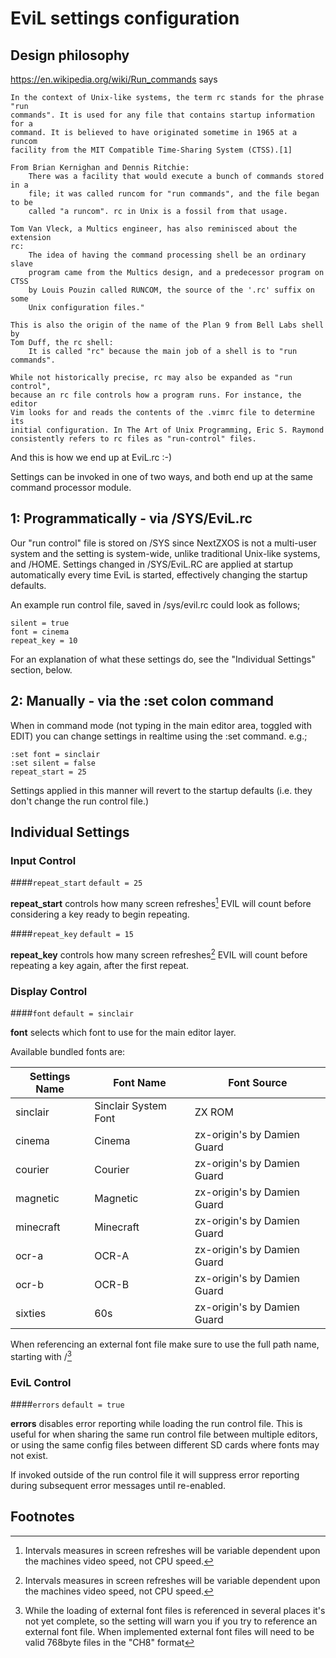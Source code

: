 EviL settings configuration
=

Design philosophy
-
https://en.wikipedia.org/wiki/Run_commands says
    
    In the context of Unix-like systems, the term rc stands for the phrase "run 
    commands". It is used for any file that contains startup information for a 
    command. It is believed to have originated sometime in 1965 at a runcom 
    facility from the MIT Compatible Time-Sharing System (CTSS).[1]
    
    From Brian Kernighan and Dennis Ritchie:
        There was a facility that would execute a bunch of commands stored in a
        file; it was called runcom for "run commands", and the file began to be
        called "a runcom". rc in Unix is a fossil from that usage.
    
    Tom Van Vleck, a Multics engineer, has also reminisced about the extension
    rc:
        The idea of having the command processing shell be an ordinary slave
        program came from the Multics design, and a predecessor program on CTSS
        by Louis Pouzin called RUNCOM, the source of the '.rc' suffix on some
        Unix configuration files."
    
    This is also the origin of the name of the Plan 9 from Bell Labs shell by
    Tom Duff, the rc shell:
        It is called "rc" because the main job of a shell is to "run commands".
    
    While not historically precise, rc may also be expanded as "run control",
    because an rc file controls how a program runs. For instance, the editor
    Vim looks for and reads the contents of the .vimrc file to determine its
    initial configuration. In The Art of Unix Programming, Eric S. Raymond
    consistently refers to rc files as "run-control" files.

And this is how we end up at EviL.rc :-)

Settings can be invoked in one of two ways, and both end up at the same command processor module.

1: Programmatically - via /SYS/EviL.rc
-
Our "run control" file is stored on /SYS since NextZXOS is not a multi-user system and the setting is system-wide, unlike traditional Unix-like systems, and /HOME.
Settings changed in /SYS/EviL.RC are applied at startup automatically every time EviL is started, effectively changing the startup defaults.

An example run control file, saved in /sys/evil.rc could look as follows;

    silent = true
    font = cinema
    repeat_key = 10

For an explanation of what these settings do, see the "Individual Settings" section, below.

2: Manually - via the :set colon command
-
When in command mode (not typing in the main editor area, toggled with EDIT) you can change settings in realtime using the :set command. e.g.;

    :set font = sinclair
    :set silent = false
    repeat_start = 25
    
Settings applied in this manner will revert to the startup defaults (i.e. they don't change the run control file.)

Individual Settings
-

### Input Control ###
####```repeat_start```
 ```default = 25```

**repeat_start** controls how many screen refreshes[^1] EVIL will count before considering a key ready to begin repeating.

####```repeat_key``` 
 ```default = 15```

**repeat_key** controls how many screen refreshes[^1] EVIL will count before repeating a key again, after the first repeat.
### Display Control ###
####```font```
 ```default = sinclair```
 
**font** selects which font to use for the main editor layer. 

Available bundled fonts are:
 
 | Settings Name 	| Font Name            	| Font Source                 	|
 |---------------   |----------------------	|-----------------------------	|
 | sinclair      	| Sinclair System Font 	| ZX ROM                      	|
 | cinema        	| Cinema               	| zx-origin's by Damien Guard 	|
 | courier        	| Courier             	| zx-origin's by Damien Guard 	|
 | magnetic        	| Magnetic             	| zx-origin's by Damien Guard 	|
 | minecraft       	| Minecraft            	| zx-origin's by Damien Guard 	|
 | ocr-a        	| OCR-A               	| zx-origin's by Damien Guard 	|
 | ocr-b        	| OCR-B               	| zx-origin's by Damien Guard 	|
 | sixties        	| 60s               	| zx-origin's by Damien Guard 	|

When referencing an external font file make sure to use the full path name, starting with /[^2]

### EviL Control ###
####```errors```
 ```default = true```
 
**errors** disables error reporting while loading the run control file. This is useful for when sharing the same run control file between multiple editors, or using the same config files between different SD cards where fonts may not exist. 

If invoked outside of the run control file it will suppress error reporting during subsequent error messages until re-enabled. 
 
Footnotes
-
 [^1]: Intervals measures in screen refreshes will be variable dependent upon the machines video speed, not CPU speed.
 
 [^2]: While the loading of external font files is referenced in several places it's not yet complete, so the setting will warn you if you try to reference an external font file. When implemented external font files will need to be valid 768byte files in the "CH8" format
